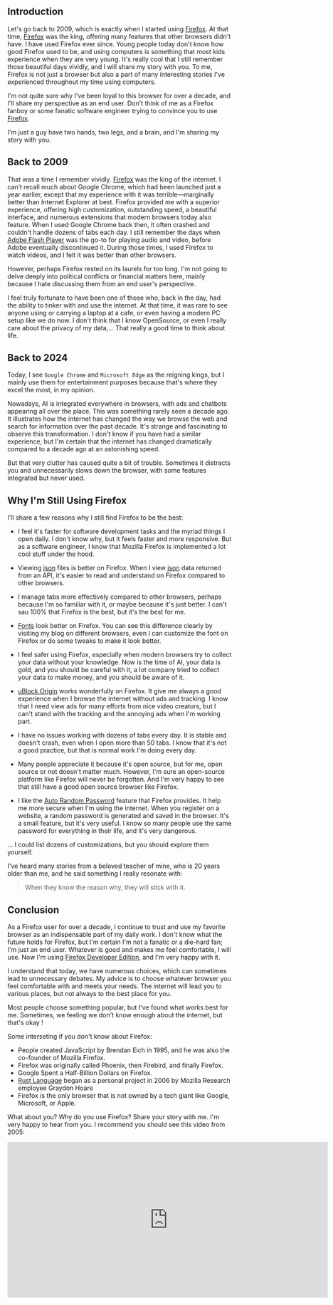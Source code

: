
## Introduction

Let's go back to 2009, which is exactly when I started using [Firefox](https://www.mozilla.org/en-US/firefox/new/). At that time, [Firefox](https://www.mozilla.org/en-US/firefox/new/) was the king, offering many features that other browsers didn't have. I have used Firefox ever since. Young people today don't know how good Firefox used to be, and using computers is something that most kids experience when they are very young. It's really cool that I still remember those beautiful days vividly, and I will share my story with you. To me, Firefox is not just a browser but also a part of many interesting stories I've experienced throughout my time using computers.

I'm not quite sure why I've been loyal to this browser for over a decade, and I'll share my perspective as an end user. Don't think of me as a Firefox fanboy or some fanatic software engineer trying to convince you to use [Firefox](https://www.mozilla.org/en-US/firefox/new/).

I'm just a guy have two hands, two legs, and a brain, and I'm sharing my story with you.

## Back to 2009

That was a time I remember vividly. [Firefox](https://www.mozilla.org/en-US/) was the king of the internet. I can’t recall much about Google Chrome, which had been launched just a year earlier, except that my experience with it was terrible—marginally better than Internet Explorer at best. Firefox provided me with a superior experience, offering high customization, outstanding speed, a beautiful interface, and numerous extensions that modern browsers today also feature. When I used Google Chrome back then, it often crashed and couldn't handle dozens of tabs each day. I still remember the days when [Adobe Flash Player](https://en.wikipedia.org/wiki/Adobe_Flash_Player) was the go-to for playing audio and video, before Adobe eventually discontinued it. During those times, I used Firefox to watch videos, and I felt it was better than other browsers.

However, perhaps Firefox rested on its laurels for too long. I'm not going to delve deeply into political conflicts or financial matters here, mainly because I hate discussing them from an end user's perspective.

I feel truly fortunate to have been one of those who, back in the day, had the ability to tinker with and use the internet. At that time, it was rare to see anyone using or carrying a laptop at a cafe, or even having a modern PC setup like we do now. I don't think that I know OpenSource, or even I really care about the privacy of my data,... That really a good time to think about life.

## Back to 2024

Today, I see `Google Chrome` and `Microsoft Edge` as the reigning kings, but I mainly use them for entertainment purposes because that's where they excel the most, in my opinion.

Nowadays, AI is integrated everywhere in browsers, with ads and chatbots appearing all over the place. This was something rarely seen a decade ago. It illustrates how the internet has changed the way we browse the web and search for information over the past decade. It's strange and fascinating to observe this transformation. I don't know if you have had a similar experience, but I'm certain that the internet has changed dramatically compared to a decade ago at an astonishing speed.

But that very clutter has caused quite a bit of trouble. Sometimes it distracts you and unnecessarily slows down the browser, with some features integrated but never used.

## Why I'm Still Using Firefox

I'll share a few reasons why I still find Firefox to be the best:

- I feel it's faster for software development tasks and the myriad things I open daily. I don't know why, but it feels faster and more responsive. But as a software engineer, I know that Mozilla Firefox is implemented a lot cool stuff under the hood.

- Viewing [json](https://en.wikipedia.org/wiki/JSON) files is better on Firefox. When I view [json](https://en.wikipedia.org/wiki/JSON) data returned from an API, it's easier to read and understand on Firefox compared to other browsers.

- I manage tabs more effectively compared to other browsers, perhaps because I'm so familiar with it, or maybe because it's just better. I can't sau 100% that Firefox is the best, but it's the best for me.

- [Fonts](https://support.mozilla.org/en-US/kb/change-fonts-and-colors-websites-use) look better on Firefox. You can see this difference clearly by visiting my blog on different browsers, even I can customize the font on Firefox or do some tweaks to make it look better.

- I feel safer using Firefox, especially when modern browsers try to collect your data without your knowledge. Now is the time of AI, your data is gold, and you should be careful with it, a lot company tried to collect your data to make money, and you should be aware of it.

- [uBlock Origin](https://github.com/gorhill/uBlock) works wonderfully on Firefox. It give me always a good experience when I browse the internet without ads and tracking. I know that I need view ads for many efforts from nice video creators, but I can't stand with the tracking and the annoying ads when I'm working part.

- I have no issues working with dozens of tabs every day. It is stable and doesn't crash, even when I open more than 50 tabs. I know that it's not a good practice, but that is normal work I'm doing every day.

- Many people appreciate it because it's open source, but for me, open source or not doesn't matter much. However, I'm sure an open-source platform like Firefox will never be forgotten. And I'm very happy to see that still have a good open source browser like Firefox.

- I like the [Auto Random Password](https://support.mozilla.org/en-US/kb/how-generate-secure-password-firefox) feature that Firefox provides. It help me more secure when I'm using the internet. When you register on a website, a random password is generated and saved in the browser. It's a small feature, but it's very useful. I know so many people use the same password for everything in their life, and it's very dangerous.

... I could list dozens of customizations, but you should explore them yourself.

I've heard many stories from a beloved teacher of mine, who is 20 years older than me, and he said something I really resonate with:

> When they know the reason why, they will stick with it.

## Conclusion

As a Firefox user for over a decade, I continue to trust and use my favorite browser as an indispensable part of my daily work. I don't know what the future holds for Firefox, but I'm certain I'm not a fanatic or a die-hard fan; I'm just an end user. Whatever is good and makes me feel comfortable, I will use. Now I'm using [Firefox Developer Edition](https://www.mozilla.org/en-US/firefox/developer/), and I'm very happy with it.

I understand that today, we have numerous choices, which can sometimes lead to unnecessary debates. My advice is to choose whatever browser you feel comfortable with and meets your needs. The internet will lead you to various places, but not always to the best place for you.

Most people choose something popular, but I've found what works best for me. Sometimes, we feeling we don't know enough about the internet, but that's okay !

Some interseting if you don't know about Firefox:

- People created JavaScript by Brendan Eich in 1995, and he was also the co-founder of Mozilla Firefox.
- Firefox was originally called Phoenix, then Firebird, and finally Firefox.
- Google Spent a Half-Billion Dollars on Firefox.
- [Rust Language](https://www.rust-lang.org) began as a personal project in 2006 by Mozilla Research employee Graydon Hoare
- Firefox is the only browser that is not owned by a tech giant like Google, Microsoft, or Apple.

What about you? Why do you use Firefox? Share your story with me. I'm very happy to hear from you. I recommend you should see this video from 2005: 

<iframe width="720" height="350" src="https://www.youtube.com/embed/3xIVCRoNCXg?si=7Yx2-Ny5eVQfBQkC" title="YouTube video player" frameborder="0" allow="accelerometer; autoplay; clipboard-write; encrypted-media; gyroscope; picture-in-picture; web-share" referrerpolicy="strict-origin-when-cross-origin" allowfullscreen></iframe>